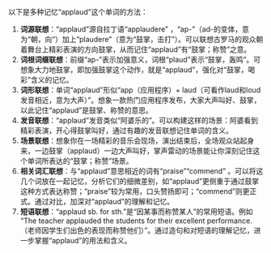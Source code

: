 以下是多种记忆“applaud”这个单词的方法：
1. **词源联想**：“applaud”源自拉丁语“applaudere” ，“ap-”（ad-的变体，意为“朝，向”）加上“plaudere”（意为“鼓掌，击打”）。可以联想古罗马的观众朝着舞台上精彩表演的方向鼓掌，从而记住“applaud”有“鼓掌；称赞”之意。
2. **词根词缀联想**：前缀“ap-”表示加强意义，词根“plaud”表示“鼓掌，轰鸣”。可想象大力地鼓掌，即加强鼓掌这个动作，就是“applaud”，强化对“鼓掌，喝彩”含义的记忆。
3. **词形联想**：单词“applaud”形似“app（应用程序）+ laud（可看作laud和loud发音相近，意为大声）”。想象一款热门应用程序发布，大家大声叫好、鼓掌，以此记住“applaud”是鼓掌、称赞的意思。
4. **发音联想**：“applaud”发音类似“阿婆乐的”。可以构建这样的场景：阿婆看到精彩表演，开心得鼓掌叫好，通过有趣的发音联想记住单词的含义。
5. **场景联想**：想象你在一场精彩的音乐会现场，演出结束后，全场观众站起身来，一边鼓掌（applaud）一边大声叫好，掌声雷动的场景能让你深刻记住这个单词所表达的“鼓掌；称赞”场景。
6. **相关词汇联想**：与“applaud”意思相近的词有“praise”“commend” 。可以将这几个词放在一起记忆，分析它们的细微差别，如“applaud”更侧重于通过鼓掌这种方式表达称赞；“praise”较为常用，口头赞扬即可；“commend”则更正式。通过对比，加深对“applaud”的理解和记忆。 
7. **短语联想**：“applaud sb. for sth.”是“因某事而称赞某人”的常用短语。例如 “The teacher applauded the students for their excellent performance.（老师因学生们出色的表现而称赞他们）”。通过造句和对短语的理解记忆，进一步掌握“applaud”的用法和含义。 